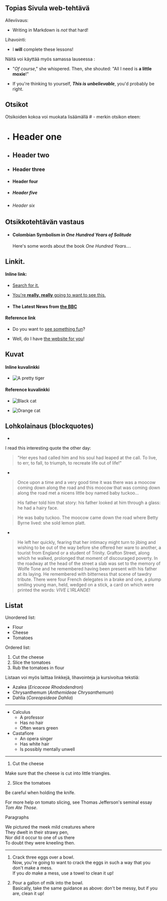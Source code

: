 ## Topias Sivula web-tehtävä

Alleviivaus:  
 - Writing in Markdown is _not_ that hard!

Lihavointi:  
- I **will** complete these lessons!

Näitä voi käyttää myös samassa lauseessa :
- "_Of course_," she whispered. Then, she shouted: "All I need is **a little moxie**!"

- If you're thinking to yourself, **_This is unbelievable_**, you'd probably be right.


## Otsikot
Otsikoiden kokoa voi muokata lisäämällä # - merkin otsikon eteen:
- # Header one
- ## Header two
- ### Header three
- #### Header four
- ##### Header five
- ###### Header six


## Otsikkotehtävän vastaus

- #### Colombian Symbolism in _One Hundred Years of Solitude_

  Here's some words about the book _One Hundred Years..._.

## Linkit.
#### Inline link:
- [Search for it.](https://www.google.com)

- [You're **really, really** going to want to see this.](www.dailykitten.com)

- #### The Latest News from [the BBC](https://www.bbc.com/news)

#### Reference link

- Do you want to [see something fun][]?

- Well, do I have [the website for you][]!

[see something fun]: https://www.zombo.com
[the website for you]: https://www.stumbleupon.com

## Kuvat

#### Inline kuvalinkki

- ![A pretty tiger](https://upload.wikimedia.org/wikipedia/commons/5/56/Tiger.50.jpg)

#### Reference kuvalinkki

- ![Black cat][]

- ![Orange cat][]

[Black cat]: https://upload.wikimedia.org/wikipedia/commons/a/a3/81_INF_DIV_SSI.jpg

[Orange cat]: https://icons.iconarchive.com/icons/google/noto-emoji-animals-nature/256/22221-cat-icon.png

## Lohkolainaus (blockquotes)

- 
I read this interesting quote the other day:

> "Her eyes had called him and his soul had leaped at the call. To live, to err, to fall, to triumph, to recreate life out of life!"

-
>Once upon a time and a very good time it was there was a moocow coming down along the road and this moocow that was coming down along the road met a nicens little boy named baby tuckoo...

>His father told him that story: his father looked at him through a glass: he had a hairy face.

>He was baby tuckoo. The moocow came down the road where Betty Byrne lived: she sold lemon platt.
-
>He left her quickly, fearing that her intimacy might turn to jibing and wishing to be out of the way before she offered her ware to another, a tourist from England or a student of Trinity. Grafton Street, along which he walked, prolonged that moment of discouraged poverty. In the roadway at the head of the street a slab was set to the memory of Wolfe Tone and he remembered having been present with his father at its laying. He remembered with bitterness that scene of tawdry tribute. There were four French delegates in a brake and one, a plump smiling young man, held, wedged on a stick, a card on which were printed the words: _VIVE L'IRLANDE_!

## Listat

Unordered list:

* Flour
* Cheese
* Tomatoes

Ordered list:

1. Cut the cheese
2. Slice the tomatoes
3. Rub the tomatoes in flour

Listaan voi myös laittaa linkkejä, lihavointeja ja kursivoitua tekstiä:

* Azalea (_Ericaceae Rhododendron_)
* Chrysanthemum (_Anthemideae Chrysanthemum_)
* Dahlia (_Coreopsideae Dahlia_) 

______

* Calculus
  * A professor
  * Has no hair
  * Often wears green
* Castafiore
  * An opera singer
  * Has white hair
  * Is possibly mentally unwell 

______

1. Cut the cheese

 Make sure that the cheese is cut into little triangles.

2. Slice the tomatoes

 Be careful when holding the knife.
 
 For more help on tomato slicing, see Thomas Jefferson's seminal essay _Tom Ate Those_.

   
Paragraphs

We pictured the meek mild creatures where  
They dwelt in their strawy pen,  
Nor did it occur to one of us there  
To doubt they were kneeling then.

___ 

  
1. Crack three eggs over a bowl.  
Now, you're going to want to crack the eggs in such a way that you don't make a mess.  
If you _do_ make a mess, use a towel to clean it up!

2. Pour a gallon of milk into the bowl.  
Basically, take the same guidance as above: don't be messy, but if you are, clean it up!

